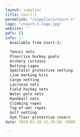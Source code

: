 ```yaml
---
layout: supplier
title: Court-1
permalink: "/suppliers/court-1"
logo: "/court-1-logo.jpg"
website: ''
pdfs: []
info: |-
  Available from Court-1:

  Tennis nets
  Floor/ice hockey goals
  Archery curtains
  Batting cages
  Spectator protective netting
  Line marking kits
  Cargo netting
  Lacrosse nets
  Field hockey nets
  Water polo nets
  Handball nets
  Climbing ropes
  Tug-of-war ropes
  Golf netting
  Gym floor protective covers
date: 2019-03-28 22:29:10 -0500

---
```

